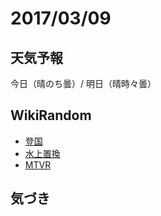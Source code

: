 # 2017/03/09

## 天気予報

今日（晴のち曇）/ 明日（晴時々曇）

## WikiRandom

* [登国](https://ja.wikipedia.org/wiki/%E7%99%BB%E5%9B%BD)
* [水上置換](https://ja.wikipedia.org/wiki/%E6%B0%B4%E4%B8%8A%E7%BD%AE%E6%8F%9B)
* [MTVR](https://ja.wikipedia.org/wiki/MTVR)

## 気づき

